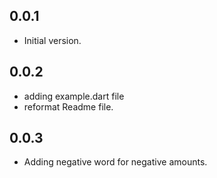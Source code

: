 ## 0.0.1

- Initial version.

##  0.0.2
- adding example.dart file
- reformat Readme file.
##  0.0.3
-  Adding negative word for negative amounts.
